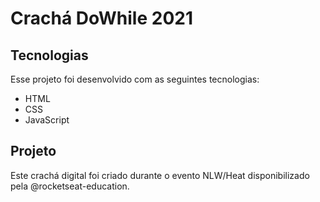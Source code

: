 # Crachá DoWhile 2021


## **Tecnologias**

Esse projeto foi desenvolvido com as seguintes tecnologias:

- HTML
- CSS
- JavaScript

## **Projeto**

Este crachá digital foi criado durante o evento NLW/Heat disponibilizado pela @rocketseat-education.

